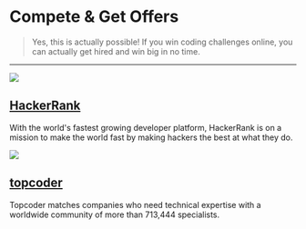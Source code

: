 # Compete & Get Offers

> Yes, this is actually possible! If you win coding challenges online, you can actually get hired and win big in no time.

---

![](https://www.hackerrank.com/assets/styleguide/logo_wordmark.svg)

## [HackerRank](https://www.hackerrank.com/)

With the world's fastest growing developer platform, HackerRank is on a mission to make the world fast by making hackers the best at what they do.

![](http://www.citylightcap.com/img/port/topcoder-1.png)

## [topcoder](http://www.topcoder.com/)

Topcoder matches companies who need technical expertise with a worldwide community of more than 713,444 specialists.
